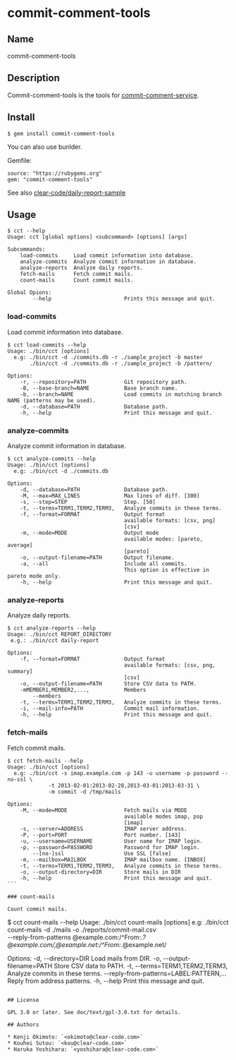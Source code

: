 commit-comment-tools
====================

## Name

commit-comment-tools

## Description

Commit-comment-tools is the tools for
[commit-comment-service](http://www.clear-code.com/services/commit-comment.html).

## Install

````
$ gem install commit-comment-tools
````

You can also use bunlder.

Gemfile:
````
source: "https://rubygems.org"
gem: "commit-comment-tools"
````

See also [clear-code/daily-report-sample](https://githuc.com/clear-code/daily-report-sample)

## Usage

````
$ cct --help
Usage: cct [global options] <subcommand> [options] [args]

Subcommands:
    load-commits     Load commit information into database.
    analyze-commits  Analyze commit information in database.
    analyze-reports  Analyze daily reports.
    fetch-mails      Fetch commit mails.
    count-mails      Count commit mails.

Global Opions:
        --help                       Prints this message and quit.
````

### load-commits

Load commit information into database.

````
$ cct load-commits --help
Usage: ./bin/cct [options]
  e.g: ./bin/cct -d ./commits.db -r ./sample_project -b master
       ./bin/cct -d ./commits.db -r ./sample_project -b /pattern/

Options:
    -r, --repository=PATH            Git repository path.
    -B, --base-branch=NAME           Base branch name.
    -b, --branch=NAME                Load commits in matching branch NAME (patterns may be used).
    -d, --database=PATH              Database path.
    -h, --help                       Print this message and quit.
````

### analyze-commits

Analyze commit information in database.

````
$ cct analyze-commits --help
Usage: ./bin/cct [options]
  e.g: ./bin/cct -d ./commits.db

Options:
    -d, --database=PATH              Database path.
    -M, --max=MAX_LINES              Max lines of diff. [300]
    -s, --step=STEP                  Step. [50]
    -t, --terms=TERM1,TERM2,TERM3,   Analyze commits in these terms.
    -f, --format=FORMAT              Output format
                                     available formats: [csv, png]
                                     [csv]
    -m, --mode=MODE                  Output mode
                                     available modes: [pareto, average]
                                     [pareto]
    -o, --output-filename=PATH       Output filename.
    -a, --all                        Include all commits.
                                     This option is effective in pareto mode only.
    -h, --help                       Print this message and quit.
````

### analyze-reports

Analyze daily reports.

````
$ cct analyze-reports --help
Usage: ./bin/cct REPORT_DIRECTORY
 e.g.: ./bin/cct daily-report

Options:
    -f, --format=FORMAT              Output format
                                     available formats: [csv, png, summary]
                                     [csv]
    -o, --output-filename=PATH       Store CSV data to PATH.
    -mMEMBER1,MEMBER2,...,           Members
        --members
    -t, --terms=TERM1,TERM2,TERM3,   Analyze commits in these terms.
    -i, --mail-info=PATH             Commit mail information.
    -h, --help                       Print this message and quit.
````

### fetch-mails

Fetch commit mails.

````
$ cct fetch-mails --help
Usage: ./bin/cct [options]
  e.g: ./bin/cct -s imap.example.com -p 143 -u username -p password --no-ssl \
             -t 2013-02-01:2013-02-28,2013-03-01:2013-03-31 \
             -m commit -d /tmp/mails

Options:
    -M, --mode=MODE                  Fetch mails via MODE
                                     available modes imap, pop
                                     [imap]
    -s, --server=ADDRESS             IMAP server address.
    -P, --port=PORT                  Port number. [143]
    -u, --username=USERNAME          User name for IMAP login.
    -p, --password=PASSWORD          Password for IMAP login.
        --[no-]ssl                   Use SSL [false]
    -m, --mailbox=MAILBOX            IMAP mailbox name. [INBOX]
    -t, --terms=TERM1,TERM2,TERM3,   Analyze commits in these terms.
    -o, --output-directory=DIR       Store mails in DIR
    -h, --help                       Print this message and quit.
```

### count-mails

Count commit mails.

````
$ cct count-mails --help
Usage: ./bin/cct count-mails [options]
  e.g: ./bin/cct count-mails -d ./mails -o ./reports/commit-mail.csv \
             --reply-from-patterns @example.com:/^From:.*?@example\.com/,@example.net:/^From:.*@example\.net/

Options:
    -d, --directory=DIR              Load mails from DIR.
    -o, --output-filename=PATH       Store CSV data to PATH.
    -t, --terms=TERM1,TERM2,TERM3,   Analyze commits in these terms.
        --reply-from-patterns=LABEL:PATTERN,...
                                     Reply from address patterns.
    -h, --help                       Print this message and quit.
````

## License

GPL 3.0 or later. See doc/text/gpl-3.0.txt for details.

## Authors

* Kenji Okimoto: `<okimoto@clear-code.com>`
* Kouhei Sutou: `<kou@clear-code.com>`
* Haruka Yoshihara: `<yoshihara@clear-code.com>`

